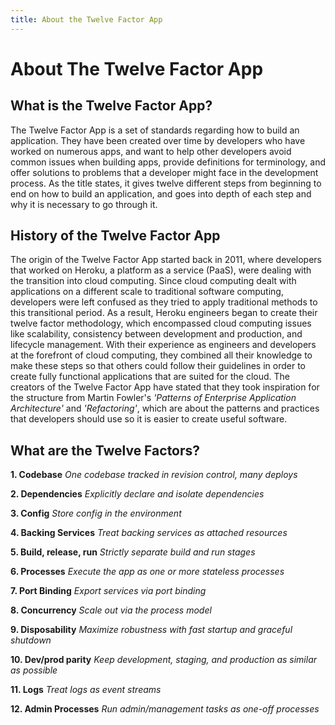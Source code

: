 ```yaml
---
title: About the Twelve Factor App
---
```

# About The Twelve Factor App
## What is the Twelve Factor App?

The Twelve Factor App is a set of standards regarding how to build an application. They have been created over time by developers who have worked on numerous apps, and want to help other developers avoid common issues when building apps, provide definitions for terminology, and offer solutions to problems that a developer might face in the development process. As the title states, it gives twelve different steps from beginning to end on how to build an application, and goes into depth of each step and why it is necessary to go through it. 

## History of the Twelve Factor App

The origin of the Twelve Factor App started back in 2011, where developers that worked on Heroku, a platform as a service (PaaS), were dealing with the transition into cloud computing. Since cloud computing dealt with applications on a different scale to traditional software computing, developers were left confused as they tried to apply traditional methods to this transitional period. As a result, Heroku engineers began to create their twelve factor methodology, which encompassed cloud computing issues like scalability, consistency between development and production, and lifecycle management. With their experience as engineers and developers at the forefront of cloud computing, they combined all their knowledge to make these steps so that others could follow their guidelines in order to create fully functional applications that are suited for the cloud. The creators of the Twelve Factor App have stated that they took inspiration for the structure from Martin Fowler's *'Patterns of Enterprise Application Architecture'* and *'Refactoring'*, which are about the patterns and practices that developers should use so it is easier to create useful software. 

## What are the Twelve Factors?

**1. Codebase**
*One codebase tracked in revision control, many deploys*

**2. Dependencies**
*Explicitly declare and isolate dependencies*

**3. Config**
*Store config in the environment*

**4. Backing Services**
*Treat backing services as attached resources*

**5. Build, release, run**
*Strictly separate build and run stages*

**6. Processes**
*Execute the app as one or more stateless processes*

**7. Port Binding**
*Export services via port binding*

**8. Concurrency**
*Scale out via the process model*

**9. Disposability**
*Maximize robustness with fast startup and graceful shutdown*

**10. Dev/prod parity**
*Keep development, staging, and production as similar as possible*

**11. Logs**
*Treat logs as event streams*

**12. Admin Processes**
*Run admin/management tasks as one-off processes*


